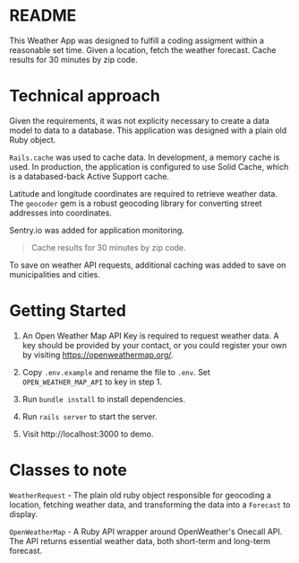 # README

This Weather App was designed to fulfill a coding assigment within a reasonable set time. Given a location, fetch the weather forecast. Cache results for 30 minutes by zip code.

# Technical approach
Given the requirements, it was not explicity necessary to create a data model to data to a database. This application was designed with a plain old Ruby object.

`Rails.cache` was used to cache data. In development, a memory cache is used. In production, the application is configured to use Solid Cache, which is a databased-back Active Support cache.

Latitude and longitude coordinates are required to retrieve weather data. The `geocoder` gem is a robust geocoding library for converting street addresses into coordinates.

Sentry.io was added for application monitoring.

> Cache results for 30 minutes by zip code.

To save on weather API requests, additional caching was added to save on municipalities and cities.

# Getting Started

1. An Open Weather Map API Key is required to request weather data. A key should be provided by your contact, or you could register your own  by visiting https://openweathermap.org/.

2. Copy `.env.example` and rename the file to `.env`. Set `OPEN_WEATHER_MAP_API` to key in step 1.

3. Run `bundle install` to install dependencies.

4. Run `rails server` to start the server.

5. Visit http://localhost:3000 to demo.

# Classes to note

`WeatherRequest` - The plain old ruby object responsible for geocoding a location, fetching weather data, and transforming the data into a `Forecast` to display.

`OpenWeatherMap` - A Ruby API wrapper around OpenWeather's Onecall API. The API returns essential weather data, both short-term and long-term forecast.

